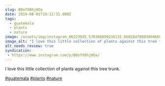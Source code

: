 ```yaml
---
slug: B0ofX8hjHOa
date: 2019-08-01T19:12:31.000Z
tags: 
  - guatemala
  - plants
  - nature
image: /assets/img/instagram_66223025_578368899234135_6602847089340466864_n_18086943343033777.jpg
image_alt: "I love this little collection of plants against this tree trunk."
alt_needs_review: true
syndication:
 - https://www.instagram.com/p/B0ofX8hjHOa/
---
```


I love this little collection of plants against this tree trunk.

[#guatemala](/posts/tags/guatemala) [#plants](/posts/tags/plants) [#nature](/posts/tags/nature)

